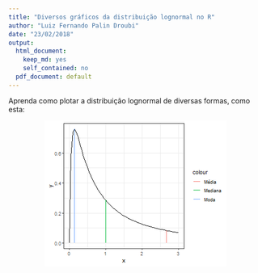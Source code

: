 ```yaml
---
title: "Diversos gráficos da distribuição lognormal no R"
author: "Luiz Fernando Palin Droubi"
date: "23/02/2018"
output:
  html_document:
    keep_md: yes
    self_contained: no
  pdf_document: default
---
```


Aprenda como plotar a distribuição lognormal de diversas formas, como esta:



<img src="images/lognormal-1.png" style="display: block; margin: auto;" />

